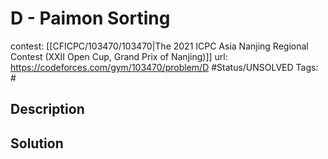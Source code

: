 # D - Paimon Sorting

contest: [[CFICPC/103470/103470|The 2021 ICPC Asia Nanjing Regional Contest (XXII Open Cup, Grand Prix of Nanjing)]]
url: https://codeforces.com/gym/103470/problem/D
#Status/UNSOLVED
Tags: #

## Description

## Solution

